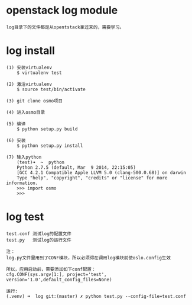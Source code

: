 # openstack log module

    log目录下的文件都是从opentstack拿过来的，需要学习。


# log install

    (1) 安装virtualenv
        $ virtualenv test

    (2) 激活virtualenv
        $ source test/bin/activate

    (3) git clone osmo项目

    (4) 进入osmo目录

    (5) 编译
        $ python setup.py build

    (6) 安装
        $ python setup.py install

    (7) 输入python
        (test)➜  ~  python
        Python 2.7.5 (default, Mar  9 2014, 22:15:05)
        [GCC 4.2.1 Compatible Apple LLVM 5.0 (clang-500.0.68)] on darwin
        Type "help", "copyright", "credits" or "license" for more information.
        >>> import osmo
        >>>


# log test

    test.conf 测试log的配置文件
    test.py   测试log的运行文件

    注：
    log.py文件里用到了CONF模块，所以必须得在调用log模块前使oslo.config生效

    所以，应用启动前，需要添加如下conf配置：
    cfg.CONF(sys.argv[1:], project='test', version='1.0',default_config_files=None)

    运行:
    (.venv) ➜  log git:(master) ✗ python test.py --config-file=test.conf
